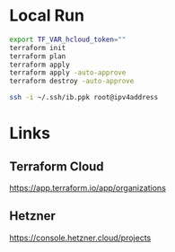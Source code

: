 # Local Run

```bash
export TF_VAR_hcloud_token=""
terraform init
terraform plan
terraform apply
terraform apply -auto-approve
terraform destroy -auto-approve
```

```bash
ssh -i ~/.ssh/ib.ppk root@ipv4address
```

# Links

## Terraform Cloud

https://app.terraform.io/app/organizations

## Hetzner

https://console.hetzner.cloud/projects